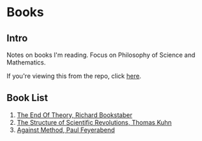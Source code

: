 # Books
## Intro
Notes on books I'm reading. Focus on Philosophy of Science and Mathematics.

If you're viewing this from the repo, click [here](https://ejjaffe.github.io/ejaffe-books/).

## Book List
1. [The End Of Theory, Richard Bookstaber](https://ejjaffe.github.io/ejaffe-books/books/the_end_of_theory/main.html)
2. [The Structure of Scientific Revolutions, Thomas Kuhn](https://ejjaffe.github.io/ejaffe-books/books/structure_of_scientific_revolutions/main.html)
3. [Against Method, Paul Feyerabend](https://ejjaffe.github.io/ejaffe-books/books/against_method/main.html)
